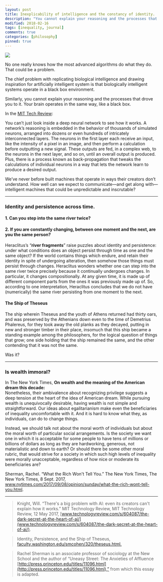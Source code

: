 ```yaml
---
layout: post
title: Inexplicability of intelligence and the constancy of identity.
description: "You cannot explain your reasoning and the processes that drove you to the conclusions you hold. If you are constantly changing, then who are you? Conspicuous consumerism and inequality. Every society must inherently possess and perpetuate a certain amount of inequality."
modified: 2018-02-16
tags: [inequality, journal]
comments: true
categories: [philosophy]
pinned: true
---
```

![](https://cdn.dribbble.com/users/49803/screenshots/1982200/solareclipse.gif)

No one really knows how the most advanced algorithms do what they do. That could be a problem.

The chief problem with replicating biological intelligence and drawing inspiration for artificially intelligent system is that biologically intelligent systems operate in a black box environment.

Similarly, you cannot explain your reasoning and the processes that drove you to it. Your brain operates in the same way, like a black box.

In the [MIT Tech Review](https://www.technologyreview.com/s/604087/the-dark-secret-at-the-heart-of-ai/):

You can’t just look inside a deep neural network to see how it works. A network’s reasoning is embedded in the behavior of thousands of simulated neurons, arranged into dozens or even hundreds of intricately interconnected layers. The neurons in the first layer each receive an input, like the intensity of a pixel in an image, and then perform a calculation before outputting a new signal. These outputs are fed, in a complex web, to the neurons in the next layer, and so on, until an overall output is produced. Plus, there is a process known as back-propagation that tweaks the calculations of individual neurons in a way that lets the network learn to produce a desired output.

We’ve never before built machines that operate in ways their creators don’t understand. How well can we expect to communicate—and get along with—intelligent machines that could be unpredictable and inscrutable?

---

### Identity and persistence across time.

#### 1. Can you step into the same river twice?

#### 2. If you are constantly changing, between one moment and the next, are you the same person?

Heraclitus’s “**river fragments**” raise puzzles about identity and persistence: under what conditions does an object persist through time as one and the same object? If the world contains things which endure, and retain their identity in spite of undergoing alteration, then somehow those things must persist through changes. Heraclitus wonders whether one can step into the same river twice precisely because it continually undergoes changes. In particular, it changes compositionally. At any given time, it is made up of different component parts from the ones it was previously made up of. So, according to one interpretation, Heraclitus concludes that we do not have (numerically) the same river persisting from one moment to the next.

#### The Ship of Theseus

The ship wherein Theseus and the youth of Athens returned had thirty oars, and was preserved by the Athenians down even to the time of Demetrius Phalereus, for they took away the old planks as they decayed, putting in new and stronger timber in their place, insomuch that this ship became a standing example among the philosophers, for the logical question of things that grow; one side holding that the ship remained the same, and the other contending that it was not the same.

Was it?

---
### Is wealth immoral?

In The New York Times, **On wealth and the meaning of the American dream this decade:**<br>
Nonetheless, their ambivalence about recognizing privilege suggests a deep tension at the heart of the idea of American dream. While pursuing wealth is unequivocally desirable, having wealth is not simple and straightforward. Our ideas about egalitarianism make even the beneficiaries of inequality uncomfortable with it. And it is hard to know what they, as individuals, can do to change things.

Instead, we should talk not about the moral worth of individuals but about the moral worth of particular social arrangements. Is the society we want one in which it is acceptable for some people to have tens of millions or billions of dollars as long as they are hardworking, generous, not materialistic and down to earth? Or should there be some other moral rubric, that would strive for a society in which such high levels of inequality were morally unacceptable, regardless of how nice or moderate its beneficiaries are?

Sherman, Rachel. “What the Rich Won't Tell You.” The New York Times, The New York Times, 8 Sept. 2017, www.nytimes.com/2017/09/08/opinion/sunday/what-the-rich-wont-tell-you.html.

---
>Knight, Will. “There's a big problem with AI: even its creators can't explain how it works.” MIT Technology Review, MIT Technology Review, 12 May 2017,
[www.technologyreview.com/s/604087/the-dark-secret-at-the-heart-of-ai/](www.technologyreview.com/s/604087/the-dark-secret-at-the-heart-of-ai/).

>Identity, Persistence, and the Ship of Theseus, [faculty.washington.edu/smcohen/320/theseus.html.](faculty.washington.edu/smcohen/320/theseus.html.)

>Rachel Sherman is an associate professor of sociology at the New School and the author of “Uneasy Street: The Anxieties of Affluence [http://press.princeton.edu/titles/11096.html](http://press.princeton.edu/titles/11096.html),” from which this essay is adapted.
